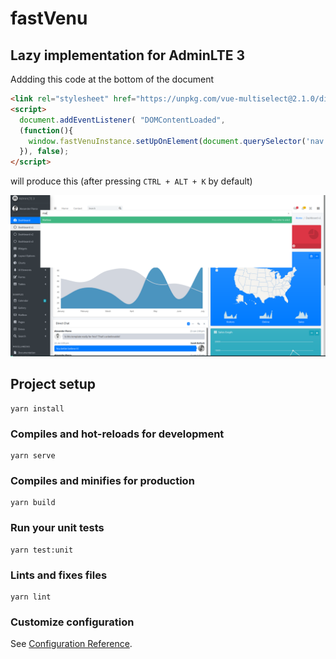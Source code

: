 # fastVenu

## Lazy implementation for AdminLTE 3
Addding this code at the bottom of the document
```html
<link rel="stylesheet" href="https://unpkg.com/vue-multiselect@2.1.0/dist/vue-multiselect.min.css">
<script>
  document.addEventListener( "DOMContentLoaded",
  (function(){  
    window.fastVenuInstance.setUpOnElement(document.querySelector('nav.mt-2 > ul.nav'),'li.nav-item > a.nav-link','p');
  }), false);
</script>
```
will produce this (after pressing ```CTRL + ALT + K``` by default)

![working example on admin lte](example_on_admin_lte.png)


## Project setup
```
yarn install
```

### Compiles and hot-reloads for development
```
yarn serve
```

### Compiles and minifies for production
```
yarn build
```

### Run your unit tests
```
yarn test:unit
```

### Lints and fixes files
```
yarn lint
```

### Customize configuration
See [Configuration Reference](https://cli.vuejs.org/config/).
